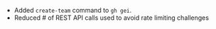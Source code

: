 - Added `create-team` command to `gh gei`.
- Reduced # of REST API calls used to avoid rate limiting challenges